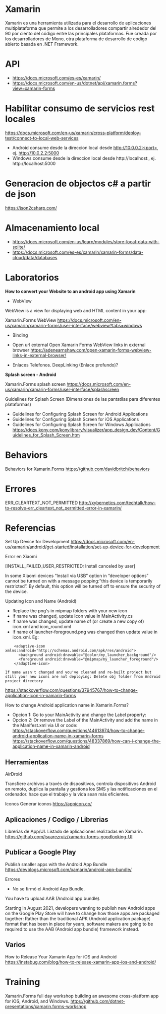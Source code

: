 # Xamarin

Xamarin es una herramienta utilizada para el desarrollo de aplicaciones multiplataforma que permite a los desarrolladores compartir alrededor del 90 por ciento del código entre las principales plataformas. Fue creada por los desarrolladores de Mono, otra plataforma de desarrollo de código abierto basada en .NET Framework. 

# API
* https://docs.microsoft.com/es-es/xamarin/
* https://docs.microsoft.com/en-us/dotnet/api/xamarin.forms?view=xamarin-forms

# Habilitar consumo de servicios rest locales
https://docs.microsoft.com/en-us/xamarin/cross-platform/deploy-test/connect-to-local-web-services
* Android consume desde la direccion local desde http://10.0.0.2:<port>, ej. http://10.0.2.2:5000
* Windows consume desde la direccion local desde http://localhost:<port>, ej. http://localhost:5000

# Generacion de objectos c# a partir de json
https://json2csharp.com/

# Almacenamiento local
* https://docs.microsoft.com/en-us/learn/modules/store-local-data-with-sqlite/
* https://docs.microsoft.com/es-es/xamarin/xamarin-forms/data-cloud/data/databases

# Laboratorios

**How to convert your Website to an android app using Xamarin**

- WebView

WebView is a view for displaying web and HTML content in your app:

Xamarin.Forms WebView
https://docs.microsoft.com/en-us/xamarin/xamarin-forms/user-interface/webview?tabs=windows

- Binding

- Open url external
Open Xamarin Forms WebView links in external browser
https://adenearnshaw.com/open-xamarin-forms-webview-links-in-external-browser/

- Enlaces Telefonos. 
DeepLinking (Enlace profundo)?



**Splash screen -  Android**

Xamarin.Forms splash screen
https://docs.microsoft.com/en-us/xamarin/xamarin-forms/user-interface/splashscreen

Guidelines for Splash Screen (Dimensiones de las pantatllas para diferentes plataformas)
- Guidelines for Configuring Splash Screen for Android Applications
- Guidelines for Configuring Splash Screen for iOS Applications
- Guidelines for Configuring Splash Screen for Windows Applications
https://docs.kony.com/konylibrary/visualizer/app_design_dev/Content/Guidelines_for_Splash_Screen.htm




# Behaviors 

Behaviors for Xamarin.Forms 
https://github.com/davidbritch/behaviors


# Errores

ERR_CLEARTEXT_NOT_PERMITTED
http://xybernetics.com/techtalk/how-to-resolve-err_cleartext_not_permitted-error-in-xamarin/

# Referencias


Set Up Device for Development
https://docs.microsoft.com/en-us/xamarin/android/get-started/installation/set-up-device-for-development

Error en Xiaomi

[INSTALL_FAILED_USER_RESTRICTED: Install canceled by user]

In some Xiaomi devices “Install via USB” option in “developer options” cannot be turned on with a message popping:”this device is temporarily restricted”. By default, this option will be turned off to ensure the security of the device.

Updating Icon and Name (Android)

-    Replace the png's in mipmap folders with your new icon
-    If name was changed, update Icon value in MainActivity.cs
-    If name was changed, update name of (or create a new copy of) icon.xml and icon_round.xml
-    If name of launcher-foreground.png was changed then update value in icon.xml. Eg:
```
    <adaptive-icon xmlns:android="http://schemas.android.com/apk/res/android">
      <background android:drawable="@color/my_launcher_background"/>
      <foreground android:drawable="@mipmap/my_launcher_foreground"/>
    </adaptive-icon>
```
    If name wasn't changed and you've cleaned and re-built project but still your new icons are not deploying: Delete obj folder from Android project directory

https://stackoverflow.com/questions/37945767/how-to-change-application-icon-in-xamarin-forms

How to change Android application name in Xamarin.Forms?
- Opcion 1: Go to your MainActivity and change the Label property:
- Opcion 2: Or remove the Label of the MainActivity and add the name in the Manifest.xml via UI or code:
https://stackoverflow.com/questions/44613974/how-to-change-android-application-name-in-xamarin-forms
https://stackoverflow.com/questions/48337869/how-can-i-change-the-application-name-in-xamarin-android

## Herramientas

AirDroid 

Transfiere archivos a través de dispositivos, controla dispositivos Android en remoto, duplica la pantalla y gestiona los SMS y las notificaciones en el ordenador.   hace que el trabajo y la vida sean más eficientes. 

Iconos
Generar iconos
https://appicon.co/





## Aplicaciones / Codigo / Librerias


Librerias de App/UI. Listado de aplicaciones realizadas en Xamarin. 
https://github.com/jsuarezruiz/xamarin-forms-goodlooking-UI

## Publicar a Google Play

Publish smaller apps with the Android App Bundle
https://devblogs.microsoft.com/xamarin/android-app-bundle/


Errores

- No se firmó el Android App Bundle.


You have to upload AAB (Android app bundle).

Starting in August 2021, developers wanting to publish new Android apps on the Google Play Store will have to change how those apps are packaged together: Rather than the traditional APK (Android application package) format that has been in place for years, software makers are going to be required to use the AAB (Android app bundle) framework instead.


## Varios

How to Release Your Xamarin App for iOS and Android
https://instabug.com/blog/how-to-release-xamarin-app-ios-and-android/



# Training

Xamarin.Forms full day workshop building an awesome cross-platform app for iOS, Android, and Windows. https://github.com/dotnet-presentations/xamarin.forms-workshop